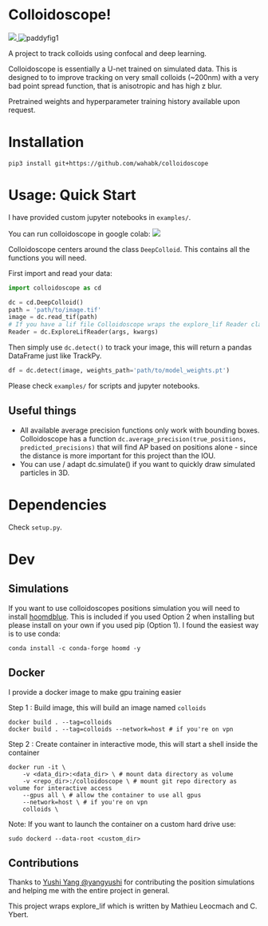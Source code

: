 # Colloidoscope!

<a href="https://colab.research.google.com/github/wahabk/colloidoscope/blob/dev/Colloidoscope_tutorial.ipynb"> 
<img src="https://colab.research.google.com/assets/colab-badge.svg"> </a>

<img src="examples/Challenge/figWebsiteLittle.png" alt="paddyfig1"/>

A project to track colloids using confocal and deep learning.

Colloidoscope is essentially a U-net trained on simulated data. This is designed to to improve tracking on very small colloids (~200nm) with a very bad point spread function, that is anisotropic and has high z blur.

Pretrained weights and hyperparameter training history available upon request.

# Installation

```
pip3 install git+https://github.com/wahabk/colloidoscope
```


# Usage: Quick Start

I have provided custom jupyter notebooks in ```examples/```.

You can run colloidoscope in google colab: 
<a href="https://colab.research.google.com/github/wahabk/colloidoscope/blob/dev/Colloidoscope_tutorial.ipynb"> 
<img src="https://colab.research.google.com/assets/colab-badge.svg"> </a>

Colloidoscope centers around the class ```DeepColloid```. This contains all the functions you will need.

First import and read your data:

```Python
import colloidoscope as cd

dc = cd.DeepColloid()
path = 'path/to/image.tif'
image = dc.read_tif(path)
# If you have a lif file Colloidoscope wraps the explore_lif Reader class
Reader = dc.ExploreLifReader(args, kwargs)
```

Then simply use ```dc.detect()``` to track your image, this will return a pandas DataFrame just like TrackPy.

```Python
df = dc.detect(image, weights_path='path/to/model_weights.pt')
```

Please check `examples/` for scripts and jupyter notebooks.

## Useful things
- All available average precision functions only work with bounding boxes. Colloidoscope has a function ```dc.average_precision(true_positions, predicted_precisions)``` that will find AP based on positions alone - since the distance is more important for this project than the IOU.
- You can use / adapt dc.simulate() if you want to quickly draw simulated particles in 3D. 

# Dependencies

Check `setup.py`.

# Dev 
## Simulations

If you want to use colloidoscopes positions simulation you will need to install [hoomdblue](https://github.com/glotzerlab/hoomd-blue). This is included if you used Option 2 when installing but please install on your own if you used pip (Option 1). I found the easiest way is to use conda:

```conda install -c conda-forge hoomd -y```

## Docker

I provide a docker image to make gpu training easier

Step 1 : Build image, this will build an image named ```colloids```

```
docker build . --tag=colloids 
docker build . --tag=colloids --network=host # if you're on vpn
```

Step 2 : Create container in interactive mode, this will start a shell inside the container

```
docker run -it \
	-v <data_dir>:<data_dir> \ # mount data directory as volume
	-v <repo_dir>:/colloidoscope \ # mount git repo directory as volume for interactive access
	--gpus all \ # allow the container to use all gpus
	--network=host \ # if you're on vpn
	colloids \ 
```

Note:
If you want to launch the container on a custom hard drive use:

```sudo dockerd --data-root <custom_dir>```

## Contributions

Thanks to [Yushi Yang @yangyushi](https://github.com/yangyushi) for contributing the position simulations and helping me with the entire project in general.

This project wraps explore_lif which is written by Mathieu Leocmach and C. Ybert.
